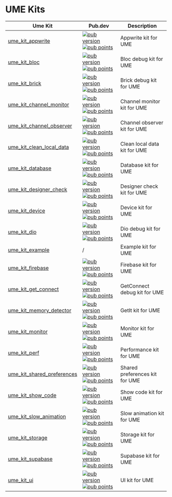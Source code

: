 # UME Kits

| Ume Kit                                                             | Pub.dev                                                                                                                                                                                                                                                                   | Description                    |
| ------------------------------------------------------------------- | ------------------------------------------------------------------------------------------------------------------------------------------------------------------------------------------------------------------------------------------------------------------------- | ------------------------------ |
| [ume_kit_appwrite](./packages/ume_kit_appwrite)                     | [![pub version](https://img.shields.io/pub/v/ume_kit_appwrite.svg)](https://pub.dev/packages/ume_kit_appwrite) [![pub points](https://img.shields.io/pub/points/ume_kit_appwrite.svg)](https://pub.dev/packages/ume_kit_appwrite)                                         | Appwrite kit for UME           |
| [ume_kit_bloc](./packages/ume_kit_bloc)                             | [![pub version](https://img.shields.io/pub/v/ume_kit_bloc.svg)](https://pub.dev/packages/ume_kit_bloc) [![pub points](https://img.shields.io/pub/points/ume_kit_bloc.svg)](https://pub.dev/packages/ume_kit_bloc)                                                         | Bloc debug kit for UME         |
| [ume_kit_brick](./packages/ume_kit_brick)                           | [![pub version](https://img.shields.io/pub/v/ume_kit_brick.svg)](https://pub.dev/packages/ume_kit_brick) [![pub points](https://img.shields.io/pub/points/ume_kit_brick.svg)](https://pub.dev/packages/ume_kit_brick)                                                     | Brick debug kit for UME        |
| [ume_kit_channel_monitor](./packages/ume_kit_channel_monitor)       | [![pub version](https://img.shields.io/pub/v/ume_kit_channel_monitor.svg)](https://pub.dev/packages/ume_kit_channel_monitor) [![pub points](https://img.shields.io/pub/points/ume_kit_channel_monitor.svg)](https://pub.dev/packages/ume_kit_channel_monitor)             | Channel monitor kit for UME    |
| [ume_kit_channel_observer](./packages/ume_kit_channel_observer)     | [![pub version](https://img.shields.io/pub/v/ume_kit_channel_observer.svg)](https://pub.dev/packages/ume_kit_channel_observer) [![pub points](https://img.shields.io/pub/points/ume_kit_channel_observer.svg)](https://pub.dev/packages/ume_kit_channel_observer)         | Channel observer kit for UME   |
| [ume_kit_clean_local_data](./packages/ume_kit_clean_local_data)     | [![pub version](https://img.shields.io/pub/v/ume_kit_clean_local_data.svg)](https://pub.dev/packages/ume_kit_clean_local_data) [![pub points](https://img.shields.io/pub/points/ume_kit_clean_local_data.svg)](https://pub.dev/packages/ume_kit_clean_local_data)         | Clean local data kit for UME   |
| [ume_kit_database](./packages/ume_kit_database)                     | [![pub version](https://img.shields.io/pub/v/ume_kit_database.svg)](https://pub.dev/packages/ume_kit_database) [![pub points](https://img.shields.io/pub/points/ume_kit_database.svg)](https://pub.dev/packages/ume_kit_database)                                         | Database kit for UME           |
| [ume_kit_designer_check](./packages/ume_kit_designer_check)         | [![pub version](https://img.shields.io/pub/v/ume_kit_designer_check.svg)](https://pub.dev/packages/ume_kit_designer_check) [![pub points](https://img.shields.io/pub/points/ume_kit_designer_check.svg)](https://pub.dev/packages/ume_kit_designer_check)                 | Designer check kit for UME     |
| [ume_kit_device](./packages/ume_kit_device)                         | [![pub version](https://img.shields.io/pub/v/ume_kit_device.svg)](https://pub.dev/packages/ume_kit_device) [![pub points](https://img.shields.io/pub/points/ume_kit_device.svg)](https://pub.dev/packages/ume_kit_device)                                                 | Device kit for UME             |
| [ume_kit_dio](./packages/ume_kit_dio)                               | [![pub version](https://img.shields.io/pub/v/ume_kit_dio.svg)](https://pub.dev/packages/ume_kit_dio) [![pub points](https://img.shields.io/pub/points/ume_kit_dio.svg)](https://pub.dev/packages/ume_kit_dio)                                                             | Dio debug kit for UME          |
| [ume_kit_example](./packages/ume_kit_example)                       | /                                                                                                                                                                                                                                                                         | Example kit for UME            |
| [ume_kit_firebase](./packages/ume_kit_firebase)                     | [![pub version](https://img.shields.io/pub/v/ume_kit_firebase.svg)](https://pub.dev/packages/ume_kit_firebase) [![pub points](https://img.shields.io/pub/points/ume_kit_firebase.svg)](https://pub.dev/packages/ume_kit_firebase)                                         | Firebase kit for UME           |
| [ume_kit_get_connect](./packages/ume_kit_get_connect)               | [![pub version](https://img.shields.io/pub/v/ume_kit_get_connect.svg)](https://pub.dev/packages/ume_kit_get_connect) [![pub points](https://img.shields.io/pub/points/ume_kit_get_connect.svg)](https://pub.dev/packages/ume_kit_get_connect)                             | GetConnect debug kit for UME   |
| [ume_kit_memory_detector](./packages/ume_kit_memory_detector)       | [![pub version](https://img.shields.io/pub/v/ume_kit_memory_detector.svg)](https://pub.dev/packages/ume_kit_memory_detector) [![pub points](https://img.shields.io/pub/points/ume_kit_memory_detector.svg)](https://pub.dev/packages/ume_kit_memory_detector)             | GetIt kit for UME              |
| [ume_kit_monitor](./packages/ume_kit_monitor)                       | [![pub version](https://img.shields.io/pub/v/ume_kit_monitor.svg)](https://pub.dev/packages/ume_kit_monitor) [![pub points](https://img.shields.io/pub/points/ume_kit_monitor.svg)](https://pub.dev/packages/ume_kit_monitor)                                             | Monitor kit for UME            |
| [ume_kit_perf](./packages/ume_kit_perf)                             | [![pub version](https://img.shields.io/pub/v/ume_kit_perf.svg)](https://pub.dev/packages/ume_kit_perf) [![pub points](https://img.shields.io/pub/points/ume_kit_perf.svg)](https://pub.dev/packages/ume_kit_perf)                                                         | Performance kit for UME        |
| [ume_kit_shared_preferences](./packages/ume_kit_shared_preferences) | [![pub version](https://img.shields.io/pub/v/ume_kit_shared_preferences.svg)](https://pub.dev/packages/ume_kit_shared_preferences) [![pub points](https://img.shields.io/pub/points/ume_kit_shared_preferences.svg)](https://pub.dev/packages/ume_kit_shared_preferences) | Shared preferences kit for UME |
| [ume_kit_show_code](./packages/ume_kit_show_code)                   | [![pub version](https://img.shields.io/pub/v/ume_kit_show_code.svg)](https://pub.dev/packages/ume_kit_show_code) [![pub points](https://img.shields.io/pub/points/ume_kit_show_code.svg)](https://pub.dev/packages/ume_kit_show_code)                                     | Show code kit for UME          |
| [ume_kit_slow_animation](./packages/ume_kit_slow_animation)         | [![pub version](https://img.shields.io/pub/v/ume_kit_slow_animation.svg)](https://pub.dev/packages/ume_kit_slow_animation) [![pub points](https://img.shields.io/pub/points/ume_kit_slow_animation.svg)](https://pub.dev/packages/ume_kit_slow_animation)                 | Slow animation kit for UME     |
| [ume_kit_storage](./packages/ume_kit_storage)                       | [![pub version](https://img.shields.io/pub/v/ume_kit_storage.svg)](https://pub.dev/packages/ume_kit_storage) [![pub points](https://img.shields.io/pub/points/ume_kit_storage.svg)](https://pub.dev/packages/ume_kit_storage)                                             | Storage kit for UME            |
| [ume_kit_supabase](./packages/ume_kit_supabase)                     | [![pub version](https://img.shields.io/pub/v/ume_kit_supabase.svg)](https://pub.dev/packages/ume_kit_supabase) [![pub points](https://img.shields.io/pub/points/ume_kit_supabase.svg)](https://pub.dev/packages/ume_kit_supabase)                                         | Supabase kit for UME           |
| [ume_kit_ui](./packages/ume_kit_ui)                                 | [![pub version](https://img.shields.io/pub/v/ume_kit_ui.svg)](https://pub.dev/packages/ume_kit_ui) [![pub points](https://img.shields.io/pub/points/ume_kit_ui.svg)](https://pub.dev/packages/ume_kit_ui)                                                                 | UI kit for UME                 |
